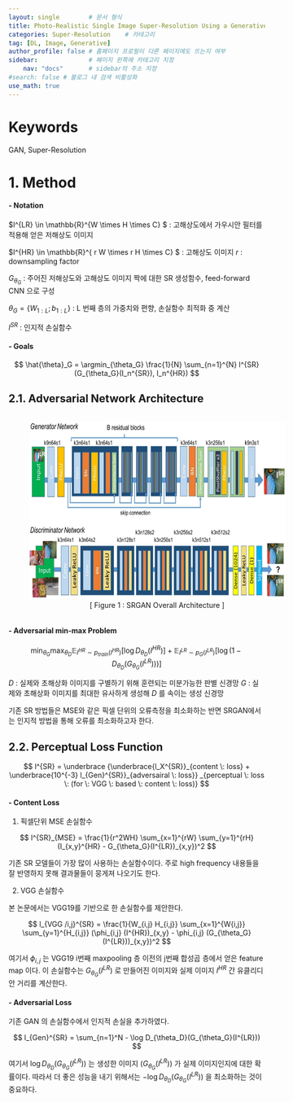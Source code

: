 ```yaml
---
layout: single        # 문서 형식
title: Photo-Realistic Single Image Super-Resolution Using a Generative Adversarial Network (2017) # 제목
categories: Super-Resolution    # 카테고리
tag: [DL, Image, Generative]
author_profile: false # 홈페이지 프로필이 다른 페이지에도 뜨는지 여부
sidebar:              # 페이지 왼쪽에 카테고리 지정
    nav: "docs"       # sidebar의 주소 지정
#search: false # 블로그 내 검색 비활성화
use_math: true
---
```

# Keywords
GAN, Super-Resolution

# 1. Method
#### - Notation
$I^{LR} \in \mathbb{R}^{W \times H \times C} $ : 고해상도에서 가우시안 필터를 적용해 얻은 저해상도 이미지

$I^{HR} \in \mathbb{R}^{ r W \times r H \times C} $ :   고해상도 이미지
$r$ : downsampling factor

$G_{\theta_{G}}$ : 주어진 저해상도와 고해상도 이미지 짝에 대한 SR 생성함수, feed-forward CNN 으로 구성

$\theta_{G} = \{ W_{1:L} ; b_{1:L} \}$ : L 번째 층의 가중치와 편향, 손실함수 최적화 중 계산

$l^{SR}$ : 인지적 손실함수

#### - Goals

$$
\hat{\theta}_G = \argmin_{\theta_G} \frac{1}{N} \sum_{n=1}^{N} l^{SR} (G_{\theta_G}(I_n^{SR}), I_n^{HR})
$$


## 2.1. Adversarial Network Architecture

<figure style="text-align: center; display: inline-block; width: 100%;">
    <img src = "/images/SRGAN/figure4.jpg" height = 350>    
    <figcaption style="display: block; width: 100%; text-align: center;">[ Figure 1 : SRGAN Overall Architecture ]</figcaption>
</figure>

#### - Adversarial min-max Problem

$$
\min_{\theta_G} \max_{\theta_D} \mathbb{E}_{I^{HR} \sim p_{train}(I^{HR})} [\log D_{\theta_D} (I^{HR})] + \mathbb{E}_{I^{LR} \sim p_{G}(I^{LR})} [\log (1 - D_{\theta_D} (G_{\theta_G}(I^{LR})))]
$$

$D$ : 실제와 초해상화 이미지를 구별하기 위해 훈련되는 미분가능한 판별 신경망
$G$ : 실제와 초해상화 이미지를 최대한 유사하게 생성해 $D$ 를 속이는 생성 신경망

기존 SR 방법들은 MSE와 같은 픽셀 단위의 오류측정을 최소화하는 반면 SRGAN에서는 인지적 방법을 통해 오류를 최소화하고자 한다.


## 2.2. Perceptual Loss Function

$$
l^{SR} = \underbrace {\underbrace{l_X^{SR}}_{content \: loss} + \underbrace{10^{-3} l_{Gen}^{SR}}_{adversairal \: loss}} _{perceptual \: loss \: (for \: VGG \: based \: content \: loss)}
$$

#### - Content Loss
1. 픽셀단위 MSE 손실함수

$$
l^{SR}_{MSE} = \frac{1}{r^2WH} \sum_{x=1}^{rW} \sum_{y=1}^{rH} (I_{x,y}^{HR} - G_{\theta_G}(I^{LR})_{x,y})^2
$$

기존 SR 모델들이 가장 많이 사용하는 손실함수이다. 주로 high frequency 내용들을 잘 반영하지 못해 결과물들이 뭉게져 나오기도 한다.

2. VGG 손실함수

본 논문에서는 VGG19를 기반으로 한 손실함수를 제안한다. 

$$
l_{VGG /i,j}^{SR} = \frac{1}{W_{i,j} H_{i,j}} \sum_{x=1}^{W{i,j}} \sum_{y=1}^{H_{i,j}} (\phi_{i,j} (I^{HR})_{x,y} - \phi_{i,j} (G_{\theta_G}(I^{LR}))_{x,y})^2
$$

여기서 $\phi_{i,j}$ 는 VGG19 i번째 maxpooling 층 이전의 j번째 합성곱 층에서 얻은 feature map 이다. 이 손실함수는 $G_{\theta_G}(I^{LR})$ 로 만들어진 이미지와 실제 이미지 $I^{HR}$ 간 유클리디안 거리를 계산한다.

#### - Adversarial Loss
기존 GAN 의 손실함수에서 인지적 손실을 추가하였다. 

$$
l_{Gen}^{SR} = \sum_{n=1}^N - \log D_{\theta_D}(G_{\theta_G}(I^{LR}))
$$

여기서 $\log D_{\theta_D}(G_{\theta_G}(I^{LR}))$ 는 생성한 이미지 $(G_{\theta_G}(I^{LR}))$ 가 실제 이미지인지에 대한 확률이다. 따라서 더 좋은 성능을 내기 위해서는 $- \log D_{\theta_D}(G_{\theta_G}(I^{LR}))$ 을 최소화하는 것이 중요하다. 


